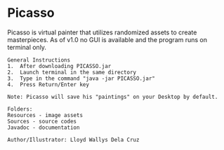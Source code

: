 # Picasso
Picasso is virtual painter that utilizes randomized assets to create masterpieces. As of v1.0 no GUI is available and the program runs on terminal only.

	General Instructions
	1.  After downloading PICASSO.jar
	2.  Launch terminal in the same directory
	3.  Type in the command "java -jar PICASSO.jar"
	4.  Press Return/Enter key

	Note: Picasso will save his "paintings" on your Desktop by default.

	Folders:
	Resources - image assets
	Sources - source codes
	Javadoc - documentation

	Author/Illustrator: Lloyd Wallys Dela Cruz
